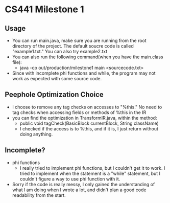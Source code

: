 # CS441 Milestone 1

## Usage

- You can run main.java, make sure you are running from the root directory of the project. The default soucre code is
  called "example1.txt." You can also try example2.txt
- You can also run the following command(when you have the main.class file):
    - java -cp out/production/milestone1 main <sourcecode.txt>
- Since with incomplete phi functions and while, the program may not work as expected with some source code.

## Peephole Optimization Choice

- I choose to remove any tag checks on accesses to "%this." No need to tag checks when accessing fields or methods of
  %this in the IR
- you can find the optimization in TransformIR.java, within the method:
    - public void tagCheck(BasicBlock currentBlock, String className)
    - I checked if the access is to %this, and if it is, I just return without doing anything.

## Incomplete?

- phi functions
    - I really tried to implement phi functions, but I couldn't get it to work. I tried to implement when the statement
      is a "while" statement, but I couldn't figure a way to use phi function with it.
- Sorry if the code is really messy, I only gained the understanding of what I am doing when I wrote a lot, and didn't
  plan a good code readability from the start.

